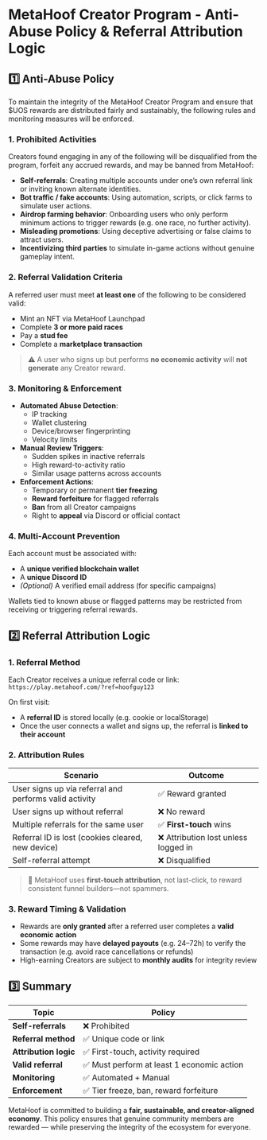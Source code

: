 # MetaHoof Creator Program  - Anti-Abuse Policy & Referral Attribution Logic

## 1️⃣ Anti-Abuse Policy

To maintain the integrity of the MetaHoof Creator Program and ensure that $UOS rewards are distributed fairly and sustainably, the following rules and monitoring measures will be enforced.

### 1. Prohibited Activities

Creators found engaging in any of the following will be disqualified from the program, forfeit any accrued rewards, and may be banned from MetaHoof:

- **Self-referrals**: Creating multiple accounts under one’s own referral link or inviting known alternate identities.
- **Bot traffic / fake accounts**: Using automation, scripts, or click farms to simulate user actions.
- **Airdrop farming behavior**: Onboarding users who only perform minimum actions to trigger rewards (e.g. one race, no further activity).
- **Misleading promotions**: Using deceptive advertising or false claims to attract users.
- **Incentivizing third parties** to simulate in-game actions without genuine gameplay intent.

### 2. Referral Validation Criteria

A referred user must meet **at least one** of the following to be considered valid:

- Mint an NFT via MetaHoof Launchpad
- Complete **3 or more paid races**
- Pay a **stud fee**
- Complete a **marketplace transaction**

> ⚠️ A user who signs up but performs **no economic activity** will **not generate** any Creator reward.

### 3. Monitoring & Enforcement

- **Automated Abuse Detection**:
  - IP tracking  
  - Wallet clustering  
  - Device/browser fingerprinting  
  - Velocity limits
- **Manual Review Triggers**:
  - Sudden spikes in inactive referrals  
  - High reward-to-activity ratio  
  - Similar usage patterns across accounts
- **Enforcement Actions**:
  - Temporary or permanent **tier freezing**  
  - **Reward forfeiture** for flagged referrals  
  - **Ban** from all Creator campaigns  
  - Right to **appeal** via Discord or official contact

### 4. Multi-Account Prevention

Each account must be associated with:

- A **unique verified blockchain wallet**
- A **unique Discord ID**
- *(Optional)* A verified email address (for specific campaigns)

Wallets tied to known abuse or flagged patterns may be restricted from receiving or triggering referral rewards.

## 2️⃣ Referral Attribution Logic

### 1. Referral Method

Each Creator receives a unique referral code or link:  
`https://play.metahoof.com/?ref=hoofguy123`

On first visit:

- A **referral ID** is stored locally (e.g. cookie or localStorage)
- Once the user connects a wallet and signs up, the referral is **linked to their account**

### 2. Attribution Rules

| Scenario | Outcome |
|----------|---------|
| User signs up via referral and performs valid activity | ✅ Reward granted |
| User signs up without referral | ❌ No reward |
| Multiple referrals for the same user | ✅ **First-touch** wins |
| Referral ID is lost (cookies cleared, new device) | ❌ Attribution lost unless logged in |
| Self-referral attempt | ❌ Disqualified |

> 🧠 MetaHoof uses **first-touch attribution**, not last-click, to reward consistent funnel builders—not spammers.

### 3. Reward Timing & Validation

- Rewards are **only granted** after a referred user completes a **valid economic action**
- Some rewards may have **delayed payouts** (e.g. 24–72h) to verify the transaction (e.g. avoid race cancellations or refunds)
- High-earning Creators are subject to **monthly audits** for integrity review

## 3️⃣ Summary

| Topic | Policy |
|-------|--------|
| **Self-referrals** | ❌ Prohibited |
| **Referral method** | ✅ Unique code or link |
| **Attribution logic** | ✅ First-touch, activity required |
| **Valid referral** | ✅ Must perform at least 1 economic action |
| **Monitoring** | ✅ Automated + Manual |
| **Enforcement** | ✅ Tier freeze, ban, reward forfeiture |

MetaHoof is committed to building a **fair, sustainable, and creator-aligned economy**. This policy ensures that genuine community members are rewarded — while preserving the integrity of the ecosystem for everyone.